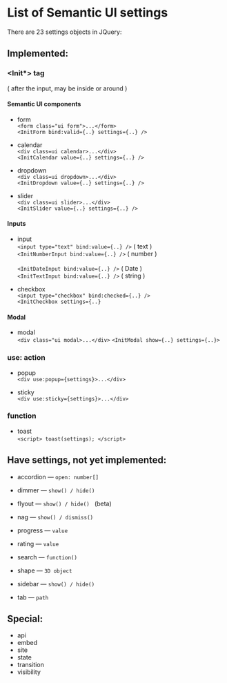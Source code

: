 # List of Semantic UI settings

There are 23 settings objects in JQuery:

## Implemented:

### <Init\*> tag

( after the input, may be inside or around )

#### Semantic UI components

- form <br/>
  `<form class="ui form">...</form>` <br/>
  `<InitForm bind:valid={..} settings={..} />`

- calendar <br/>
  `<div class=ui calendar>...</div>` <br/>
  `<InitCalendar value={..} settings={..} />`

- dropdown <br/>
  `<div class=ui dropdown>...</div>` <br/>
  `<InitDropdown value={..} settings={..} />`

- slider <br/>
  `<div class=ui slider>...</div>` <br/>
  `<InitSlider value={..} settings={..} />`

#### Inputs

- input <br/>
  `<input type="text" bind:value={..} />` ( text )<br/>
  `<InitNumberInput bind:value={..} />` ( number ) <br/>
  <br/>
  `<InitDateInput bind:value={..} />` ( Date ) <br/>
  `<InitTextInput bind:value={..} />` ( string ) <br/>

- checkbox <br/>
  `<input type="checkbox" bind:checked={..} />` <br/>
  `<InitCheckbox settings={..}`

#### Modal

- modal <br/>
  `<div class="ui modal>...</div>`
  `<InitModal show={..} settings={..}>`

### use: action

- popup <br/>
  `<div use:popup={settings}>...</div>`

- sticky <br/>
  `<div use:sticky={settings}>...</div>`

### function

- toast <br/>
  `<script> toast(settings); </script>`

## Have settings, not yet implemented:

- accordion &mdash; `open: number[]`

- dimmer &mdash; `show() / hide()`

- flyout &mdash; `show() / hide()` &nbsp; (beta)

- nag &mdash; `show() / dismiss()`

- progress &mdash; `value`

- rating &mdash; `value`

- search &mdash; `function()`

- shape &mdash; `3D object`

- sidebar &mdash; `show() / hide()`

- tab &mdash; `path`

## Special:

- api
- embed
- site
- state
- transition
- visibility
